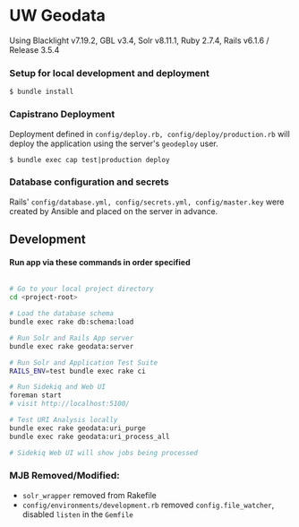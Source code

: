 # UW Geodata
Using Blacklight v7.19.2, GBL v3.4, Solr v8.11.1, Ruby 2.7.4, Rails v6.1.6 / Release 3.5.4

### Setup for local development and deployment
```shell
$ bundle install
```

### Capistrano Deployment
Deployment defined in `config/deploy.rb, config/deploy/production.rb` will
deploy the application using the server's `geodeploy` user.

```shell
$ bundle exec cap test|production deploy
```

### Database configuration and secrets
Rails' `config/database.yml, config/secrets.yml, config/master.key` were created
by Ansible and placed on the server in advance.

## Development

#### Run app via these commands in order specified
```bash

# Go to your local project directory
cd <project-root>

# Load the database schema
bundle exec rake db:schema:load

# Run Solr and Rails App server
bundle exec rake geodata:server

# Run Solr and Application Test Suite
RAILS_ENV=test bundle exec rake ci

# Run Sidekiq and Web UI
foreman start
# visit http://localhost:5100/

# Test URI Analysis locally
bundle exec rake geodata:uri_purge
bundle exec rake geodata:uri_process_all

# Sidekiq Web UI will show jobs being processed
```

### MJB Removed/Modified:
-  `solr_wrapper` removed from Rakefile
- `config/environments/development.rb` removed `config.file_watcher`, disabled
  `listen` in the `Gemfile`
